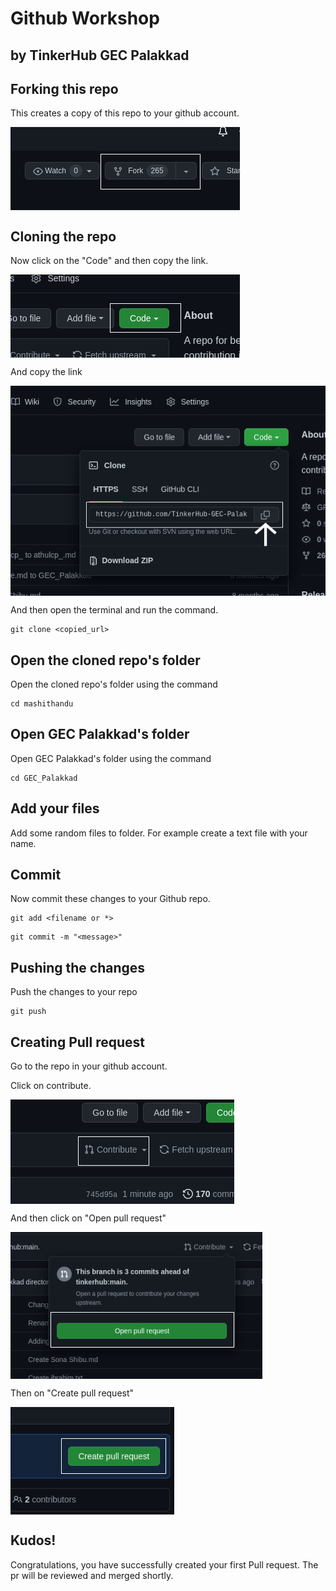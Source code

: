 # Github Workshop

## by TinkerHub GEC Palakkad

## Forking this repo

This creates a copy of this repo to your github account.


<img align="center" src="https://github.com/TinkerHub-GEC-Palakkad/mashithandu/blob/a79576c62c74c2de8d72be5fbab1f6afec4395e7/GEC_Palakkad/res/fork.png" alt="fork this repository" />


## Cloning the repo

Now click on the "Code" and then copy the link.


<img align="center" src="https://github.com/TinkerHub-GEC-Palakkad/mashithandu/blob/a79576c62c74c2de8d72be5fbab1f6afec4395e7/GEC_Palakkad/res/cloneCode.png"/>


And copy the link


<img align="center" src="https://github.com/TinkerHub-GEC-Palakkad/mashithandu/blob/a79576c62c74c2de8d72be5fbab1f6afec4395e7/GEC_Palakkad/res/clone.png"/>


And then open the terminal and run the command.

``` 
git clone <copied_url>
 ```

## Open the cloned repo's folder

Open the cloned repo's folder using the command

``` 
cd mashithandu 
```

## Open GEC Palakkad's folder

Open GEC Palakkad's folder using the command

``` 
cd GEC_Palakkad 
```

## Add your files

Add some random files to folder. For example create a text file with your name.

## Commit 

Now commit these changes to your  Github repo.

``` 
git add <filename or *>
```
``` 
git commit -m "<message>"
```

## Pushing the changes

Push the changes to your repo

``` 
git push 
```

## Creating Pull request

Go to the repo in your github account.

Click on contribute.


<img align="center" src="https://github.com/TinkerHub-GEC-Palakkad/mashithandu/blob/a79576c62c74c2de8d72be5fbab1f6afec4395e7/GEC_Palakkad/res/contribute.png"/>


And then click on "Open pull request"


<img align="center" src="https://github.com/TinkerHub-GEC-Palakkad/mashithandu/blob/a79576c62c74c2de8d72be5fbab1f6afec4395e7/GEC_Palakkad/res/open.png"/>


Then on "Create pull request"


<img align="center" src="https://github.com/TinkerHub-GEC-Palakkad/mashithandu/blob/a79576c62c74c2de8d72be5fbab1f6afec4395e7/GEC_Palakkad/res/cpr.png"/>


## Kudos!

Congratulations, you have successfully created your first Pull request. The pr will be reviewed and merged shortly.